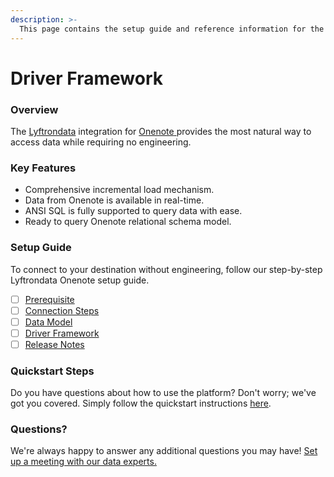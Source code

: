 ```yaml
---
description: >-
  This page contains the setup guide and reference information for the Onenote source connector.
---
```


# Driver Framework

### Overview

The [Lyftrondata](https://www.lyftrondata.com/) integration for [Onenote](https://www.lyftrondata.com/integration/onenote/)[ ](https://www.lyftrondata.com/integration/onenote/)provides the most natural way to access data while requiring no engineering.

### Key Features

* Comprehensive incremental load mechanism.
* Data from Onenote is available in real-time.&#x20;
* ANSI SQL is fully supported to query data with ease.
* Ready to query Onenote relational schema model.

### Setup Guide

To connect to your destination without engineering, follow our step-by-step Lyftrondata Onenote setup guide.

* [ ] [Prerequisite](../../business-analytics/onenote/prerequisite.md)
* [ ] [Connection Steps](../../business-analytics/onenote/connection-steps.md)
* [ ] [Data Model](../../business-analytics/onenote/data-model/)
* [ ] [Driver Framework](../../business-analytics/onenote/driver-framework/)
* [ ] [Release Notes](../../business-analytics/onenote/release-notes.md)

### Quickstart Steps

Do you have questions about how to use the platform? Don't worry; we've got you covered. Simply follow the quickstart instructions [here](../../../quickstart-steps.md).

### Questions? <a href="#questions" id="questions"></a>

We're always happy to answer any additional questions you may have! [Set up a meeting with our data experts.](https://www.lyftrondata.com/book-a-meeting/)


